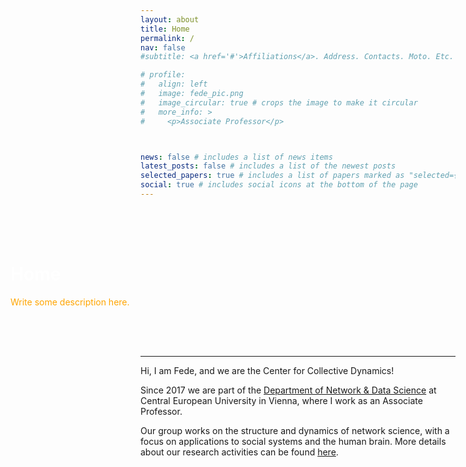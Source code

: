 ```yaml
---
layout: about
title: Home
permalink: /
nav: false
#subtitle: <a href='#'>Affiliations</a>. Address. Contacts. Moto. Etc.

# profile:
#   align: left
#   image: fede_pic.png
#   image_circular: true # crops the image to make it circular
#   more_info: >
#     <p>Associate Professor</p>



news: false # includes a list of news items
latest_posts: false # includes a list of the newest posts
selected_papers: true # includes a list of papers marked as "selected={true}"
social: true # includes social icons at the bottom of the page
---
```


<style>
  .full-width-banner {
    margin: 0 auto;
    padding: 0;
    width: 100vw;
    position: relative;
    left: 50%;
    right: 50%;
    margin-left: -50vw;
    margin-right: -50vw;
    background-image: url('assets/img/Etna.jpg');
    background-size: cover;
    background-position: center;
    color: white; /* Keeps the general text color as white */
    padding: 50px 20px; /* Adjusted padding for inner spacing */
    text-align: left; /* Aligns text to the left */
  }
  .banner-description {
    color: orange; /* Specific class for the description to make it orange */
  }
</style>

<div class="full-width-banner">
  <h1>Home</h1>
  <p class="banner-description">Write some description here.</p> <!-- No longer a link, and now orange -->
</div>

---


Hi, I am Fede, and we are the Center for Collective Dynamics!

Since 2017 we are part of the [Department of Network & Data Science](https://networkdatascience.ceu.edu/) at Central European University in Vienna, where I work as an Associate Professor.

Our group works on the structure and dynamics of network science, with a focus on applications to social systems and the human brain. More details about our research activities can be found [here](https://fedebattiston.github.io/projects/).